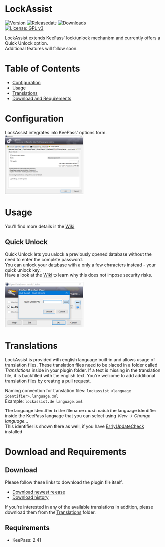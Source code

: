 # LockAssist
[![Version](https://img.shields.io/github/release/rookiestyle/lockassist)](https://github.com/rookiestyle/lockassist/releases/latest)
[![Releasedate](https://img.shields.io/github/release-date/rookiestyle/lockassist)](https://github.com/rookiestyle/lockassist/releases/latest)
[![Downloads](https://img.shields.io/github/downloads/rookiestyle/lockassist/total?color=%2300cc00)](https://github.com/rookiestyle/lockassist/releases/latest/download/lockassist.plgx)\
[![License: GPL v3](https://img.shields.io/github/license/rookiestyle/lockassist)](https://www.gnu.org/licenses/gpl-3.0)

LockAssist extends KeePass' lock/unlock mechanism and currently offers a Quick Unlock option.  
Additional features will follow soon.

# Table of Contents
- [Configuration](#configuration)
- [Usage](#usage)
- [Translations](#translations)
- [Download and Requirements](#download-and-requirements)

# Configuration
LockAssist integrates into KeePass' options form.\
<img src="images/LockAssist%20-%20options.png" alt="Options" height="50%" width="50%"/>  

# Usage
You'll find more details in the [Wiki](https://github.com/rookiestyle/lockassist/wiki)

## Quick Unlock
Quick Unlock lets you unlock a previously opened database without the need to enter the complete password.  
You can unlock your database with a only a few characters instead - your quick unlock key.  
Have a look at the [Wiki](https://github.com/rookiestyle/lockassist/wiki/quick-unlock) to learn why this does not impose security risks.

<img src="images/LockAssist%20-%20quick%20unlock.png" alt="Options" height="50%" width="50%"/>  

# Translations
LockAssist is provided with english language built-in and allows usage of translation files.
These translation files need to be placed in a folder called *Translations* inside in your plugin folder.
If a text is missing in the translation file, it is backfilled with the english text.
You're welcome to add additional translation files by creating a pull request.

Naming convention for translation files: `lockassist.<language identifier>.language.xml`\
Example: `lockassist.de.language.xml`
  
The language identifier in the filename must match the language identifier inside the KeePass language that you can select using *View -> Change language...*\
This identifier is shown there as well, if you have [EarlyUpdateCheck](https://github.com/rookiestyle/earlyupdatecheck) installed

# Download and Requirements
## Download
Please follow these links to download the plugin file itself.
- [Download newest release](https://github.com/rookiestyle/lockassist/releases/latest/download/LockAssist.plgx)
- [Download history](https://github.com/rookiestyle/lockassist/releases)

If you're interested in any of the available translations in addition, please download them from the [Translations](Translations) folder.
## Requirements
* KeePass: 2.41

